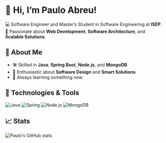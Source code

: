 # 👋 Hi, I’m Paulo Abreu!

💻 Software Engineer and Master’s Student in Software Engineering at **ISEP**.  
🚀 Passionate about **Web Development**, **Software Architecture**, and **Scalable Solutions**.  

## 🌟 About Me
- 🛠 Skilled in **Java**, **Spring Boot**, **Node.js**, and **MongoDB**.  
- 🧩 Enthusiastic about **Software Design** and **Smart Solutions**.  
- 📖 Always learning something new.  

## 🔧 Technologies & Tools
![Java](https://img.shields.io/badge/Java-ED8B00?style=for-the-badge&logo=java&logoColor=white)
![Spring](https://img.shields.io/badge/Spring-6DB33F?style=for-the-badge&logo=spring&logoColor=white)
![Node.js](https://img.shields.io/badge/Node.js-43853D?style=for-the-badge&logo=node.js&logoColor=white)
![MongoDB](https://img.shields.io/badge/MongoDB-4EA94B?style=for-the-badge&logo=mongodb&logoColor=white)

## 📈 Stats
![Paulo's GitHub stats](https://github-readme-stats.vercel.app/api?username=PauloAbreu&show_icons=true&theme=dark)

